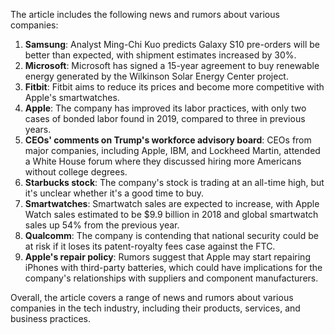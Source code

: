 The article includes the following news and rumors about various companies:

1. **Samsung**: Analyst Ming-Chi Kuo predicts Galaxy S10 pre-orders will be better than expected, with shipment estimates increased by 30%.
2. **Microsoft**: Microsoft has signed a 15-year agreement to buy renewable energy generated by the Wilkinson Solar Energy Center project.
3. **Fitbit**: Fitbit aims to reduce its prices and become more competitive with Apple's smartwatches.
4. **Apple**: The company has improved its labor practices, with only two cases of bonded labor found in 2019, compared to three in previous years.
5. **CEOs' comments on Trump's workforce advisory board**: CEOs from major companies, including Apple, IBM, and Lockheed Martin, attended a White House forum where they discussed hiring more Americans without college degrees.
6. **Starbucks stock**: The company's stock is trading at an all-time high, but it's unclear whether it's a good time to buy.
7. **Smartwatches**: Smartwatch sales are expected to increase, with Apple Watch sales estimated to be $9.9 billion in 2018 and global smartwatch sales up 54% from the previous year.
8. **Qualcomm**: The company is contending that national security could be at risk if it loses its patent-royalty fees case against the FTC.
9. **Apple's repair policy**: Rumors suggest that Apple may start repairing iPhones with third-party batteries, which could have implications for the company's relationships with suppliers and component manufacturers.

Overall, the article covers a range of news and rumors about various companies in the tech industry, including their products, services, and business practices.